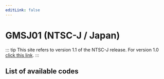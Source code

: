 ```yaml
---
editLink: false
---
```


# GMSJ01 (NTSC-J / Japan)

::: tip
This site refers to version 1.1 of the NTSC-J release. For version 1.0 [click this link](/code-reference/gmsj01.html).
:::

## List of available codes

<!-- injectionpoint -->

